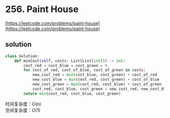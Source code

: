 # 256. Paint House

[https://leetcode.com/problems/paint-house](https://leetcode.com/problems/paint-house)

## solution

```python
class Solution:
    def minCost(self, costs: List[List[int]]) -> int:
        cost_red = cost_blue = cost_green = 0
        for cost_of_red, cost_of_blue, cost_of_green in costs:
            new_cost_red = min(cost_blue, cost_green) + cost_of_red
            new_cost_blue = min(cost_red, cost_green) + cost_of_blue
            new_cost_green = min(cost_red, cost_blue) + cost_of_green
            cost_red, cost_blue, cost_green = new_cost_red, new_cost_blue, new_cost_green
        return min(cost_red, cost_blue, cost_green)
```

时间复杂度：O(n) <br>
空间复杂度：O(1)
